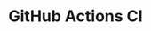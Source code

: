 # GitHub Actions CI



































































































































































































































































































































































































































































































































































































































































































































































































































































































































































































































































































































































































































































































































































































































































































































































































































































































































































































































































































































































































































































































































































































































































































































































































































































































































